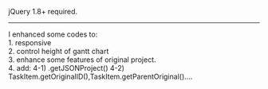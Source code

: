 <p>
jQuery 1.8+ required.
</p>
<hr />
<p>
  I enhanced some codes to:<br />
  1. responsive<br />
  2. control height of gantt chart<br />
  3. enhance some features of original project.<br />
  4. add:
     4-1) .getJSONProject()
     4-2) TaskItem.getOriginalID(),TaskItem.getParentOriginal()....
</p>
